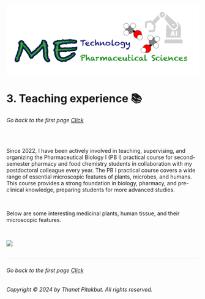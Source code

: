 ![](../images/cv-header.png)


# 3. Teaching experience 📚


###### Go back to the first page [Click](../README.md)

&nbsp;

Since 2022, I have been actively involved in teaching, supervising, and organizing the Pharmaceutical Biology I (PB I) practical course for second-semester pharmacy and food chemistry students in collaboration with my postdoctoral colleague every year. The PB I practical course covers a wide range of essential microscopic features of plants, microbes, and humans. This course provides a strong foundation in biology, pharmacy, and pre-clinical knowledge, preparing students for more advanced studies.

&nbsp;

Below are some interesting medicinal plants, human tissue, and their microscopic features.

&nbsp;

![](../images/03_PB1.png)


![](../images/line04.png)

###### Go back to the first page [Click](../README.md)
###### Copyright © 2024 by Thanet Pitakbut. All rights reserved.
